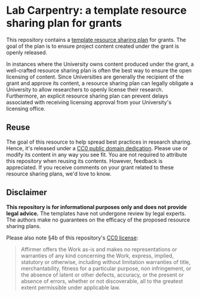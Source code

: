 # Lab Carpentry: a template resource sharing plan for grants

This repository contains a [template resource sharing plan](resource-sharing-plan.md) for grants.
The goal of the plan is to ensure project content created under the grant is openly released.

In instances where the University owns content produced under the grant, a well-crafted resource sharing plan is often the best way to ensure the open licensing of content.
Since Universities are generally the recipient of the grant and approve its content, a resource sharing plan can legally obligate a University to allow researchers to openly license their research.
Furthermore, an explicit resource sharing plan can prevent delays associated with receiving licensing approval from your University's licensing office.

## Reuse

The goal of this resource to help spread best practices in research sharing.
Hence, it's released under a [CC0 public domain dedication](LICENSE.md).
Please use or modify its content in any way you see fit.
You are not required to attribute this repository when reusing its contents.
However, feedback is appreciated.
If you receive comments on your grant related to these resource sharing plans, we'd love to know.

## Disclaimer

**This repository is for informational purposes only and does not provide legal advice.**
The templates have not undergone review by legal experts.
The authors make no guarantees on the efficacy of the proposed resource sharing plans.

Please also note §4b of this repository's [CC0 license](LICENSE.md):

> Affirmer offers the Work as-is and makes no representations or warranties of any kind concerning the Work, express, implied, statutory or otherwise, including without limitation warranties of title, merchantability, fitness for a particular purpose, non infringement, or the absence of latent or other defects, accuracy, or the present or absence of errors, whether or not discoverable, all to the greatest extent permissible under applicable law.
